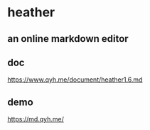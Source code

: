 # heather 

## an online markdown editor

## doc

https://www.qyh.me/document/heather1.6.md

## demo

https://md.qyh.me/
